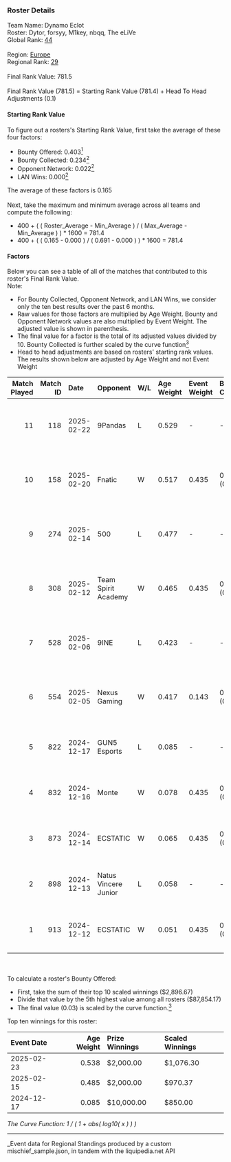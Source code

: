 ### Roster Details<br />
Team Name: Dynamo Eclot<br />
Roster: Dytor, forsyy, M1key, nbqq, The eLiVe<br />
Global Rank: [44](../../standings_global_2025_06_02.md)<br />
<br />
Region: [Europe]( ../../standings_europe_2025_06_02.md)<br />
Regional Rank: [29]( ../../standings_europe_2025_06_02.md)<br />
<br />
Final Rank Value:  781.5<br />
<br />
Final Rank Value (781.5) = Starting Rank Value (781.4) + Head To Head Adjustments (0.1)<br />

#### Starting Rank Value<br />
To figure out a rosters's Starting Rank Value, first take the average of these four factors:<br />
- Bounty Offered: 0.403[<sup>1</sup>](#table2)
- Bounty Collected: 0.234[<sup>2</sup>](#table1)
- Opponent Network: 0.022[<sup>2</sup>](#table1)
- LAN Wins: 0.000[<sup>2</sup>](#table1)

The average of these factors is 0.165<br />
<br />
Next, take the maximum and minimum average across all teams and compute the following:<br />
- 400 + ( ( Roster_Average - Min_Average ) / ( Max_Average - Min_Average ) ) * 1600 = 781.4
- 400 + ( ( 0.165 - 0.000 ) / ( 0.691 - 0.000 ) ) * 1600 = 781.4


#### Factors<br />
Below you can see a table of all of the matches that contributed to this roster's Final Rank Value.<br />
Note:<br />

- For Bounty Collected, Opponent Network, and LAN Wins, we consider only the ten best results over the past 6 months.
- Raw values for those factors are multiplied by Age Weight. Bounty and Opponent Network values are also multiplied by Event Weight. The adjusted value is shown in parenthesis.
- The final value for a factor is the total of its adjusted values divided by 10. Bounty Collected is further scaled by the curve function[<sup>3</sup>](#curveFunction)
- Head to head adjustments are based on rosters' starting rank values. The results shown below are adjusted by Age Weight and not Event Weight
<span id="table1"></span><br />


| Match Played | Match ID | Date       | Opponent             | W/L | Age Weight | Event Weight | Bounty Collected | Opponent Network | LAN Wins  | H2H Adj. | Roster                                |
| -: | -: | :- | :- | :- | :- | :- | :- | :- | :- | -: | :- |
|           11 |      118 | 2025-02-22 | 9Pandas              | L   | 0.529      | -            | -                | -                | -         |    -7.46 | Dytor, forsyy, M1key, nbqq, The eLiVe |
|           10 |      158 | 2025-02-20 | Fnatic               | W   | 0.517      | 0.435        | 0.000 (0.000)    | 0.480 (0.108)    | 0 (0.000) |     5.39 | Dytor, forsyy, M1key, nbqq, The eLiVe |
|            9 |      274 | 2025-02-14 | 500                  | L   | 0.477      | -            | -                | -                | -         |    -3.92 | Dytor, forsyy, M1key, nbqq, The eLiVe |
|            8 |      308 | 2025-02-12 | Team Spirit Academy  | W   | 0.465      | 0.435        | 0.018 (0.004)    | 0.291 (0.059)    | 0 (0.000) |     6.98 | Dytor, forsyy, M1key, nbqq, The eLiVe |
|            7 |      528 | 2025-02-06 | 9INE                 | L   | 0.423      | -            | -                | -                | -         |    -6.89 | Dytor, forsyy, M1key, nbqq, The eLiVe |
|            6 |      554 | 2025-02-05 | Nexus Gaming         | W   | 0.417      | 0.143        | 0.017 (0.001)    | 0.130 (0.008)    | 0 (0.000) |     5.48 | Dytor, forsyy, M1key, nbqq, The eLiVe |
|            5 |      822 | 2024-12-17 | GUN5 Esports         | L   | 0.085      | -            | -                | -                | -         |    -1.26 | Dytor, forsyy, kreaz, M1key, nbqq     |
|            4 |      832 | 2024-12-16 | Monte                | W   | 0.078      | 0.435        | 0.005 (0.000)    | 0.013 (0.000)    | 0 (0.000) |     0.91 | Dytor, forsyy, kreaz, M1key, nbqq     |
|            3 |      873 | 2024-12-14 | ECSTATIC             | W   | 0.065      | 0.435        | 0.008 (0.000)    | 0.830 (0.023)    | 0 (0.000) |     0.94 | Dytor, forsyy, kreaz, M1key, nbqq     |
|            2 |      898 | 2024-12-13 | Natus Vincere Junior | L   | 0.058      | -            | -                | -                | -         |    -0.76 | Dytor, forsyy, kreaz, M1key, nbqq     |
|            1 |      913 | 2024-12-12 | ECSTATIC             | W   | 0.051      | 0.435        | 0.008 (0.000)    | 0.830 (0.018)    | 0 (0.000) |     0.74 | Dytor, forsyy, kreaz, M1key, nbqq     |

<br />
<span id="table2"></span><br />
To calculate a roster's Bounty Offered:<br />

- First, take the sum of their top 10 scaled winnings ($2,896.67)
- Divide that value by the 5th highest value among all rosters ($87,854.17)
- The final value (0.03) is scaled by the curve function.[<sup>3</sup>](#curveFunction)

Top ten winnings for this roster:<br />

| Event Date | Age Weight | Prize Winnings | Scaled Winnings |
| :- | -: | :- | :- |
| 2025-02-23 |      0.538 | $2,000.00      | $1,076.30       |
| 2025-02-15 |      0.485 | $2,000.00      | $970.37         |
| 2024-12-17 |      0.085 | $10,000.00     | $850.00         |


<span id="curveFunction"></span>_The Curve Function: 1 / ( 1 + abs( log10( x ) ) )_<br />

---
_Event data for Regional Standings produced by a custom mischief_sample.json, in tandem with the liquipedia.net API<br />
